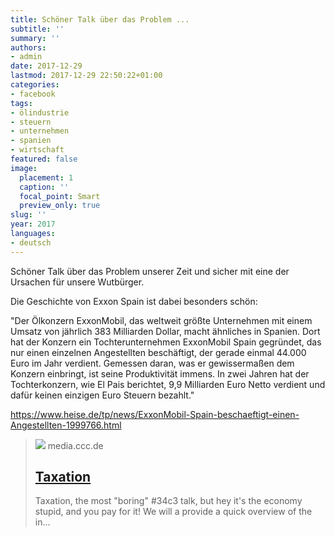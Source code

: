 ```yaml
---
title: Schöner Talk über das Problem ...
subtitle: ''
summary: ''
authors:
- admin
date: 2017-12-29
lastmod: 2017-12-29 22:50:22+01:00
categories:
- facebook
tags:
- ölindustrie
- steuern
- unternehmen
- spanien
- wirtschaft
featured: false
image:
  placement: 1
  caption: ''
  focal_point: Smart
  preview_only: true
slug: ''
year: 2017
languages:
- deutsch
---
```


Schöner Talk über das Problem unserer Zeit und sicher mit eine der Ursachen für unsere Wutbürger. 

Die Geschichte von Exxon Spain ist dabei besonders schön:

"Der Ölkonzern ExxonMobil, das weltweit größte Unternehmen mit einem Umsatz von jährlich 383 Milliarden Dollar, macht ähnliches in Spanien. Dort hat der Konzern ein Tochterunternehmen ExxonMobil Spain gegründet, das nur einen einzelnen Angestellten beschäftigt, der gerade einmal 44.000 Euro im Jahr verdient. Gemessen daran, was er gewissermaßen dem Konzern einbringt, ist seine Produktivität immens. In zwei Jahren hat der Tochterkonzern, wie El Pais berichtet, 9,9 Milliarden Euro Netto verdient und dafür keinen einzigen Euro Steuern bezahlt."

https://www.heise.de/tp/news/ExxonMobil-Spain-beschaeftigt-einen-Angestellten-1999766.html
> [![](https://static.media.ccc.de/media/congress/2017/9047-hd_preview.jpg)](https://media.ccc.de/v/34c3-9047-taxation)
> media.ccc.de
> ## [Taxation](https://media.ccc.de/v/34c3-9047-taxation)
>
>Taxation, the most "boring" #34c3 talk, but hey it's the economy stupid, and you pay for it! We will a provide a quick overview of the in...